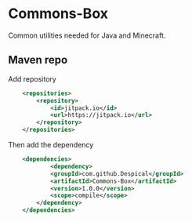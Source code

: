 # Commons-Box
Common utilities needed for Java and Minecraft.

## Maven repo
Add repository
```xml
    <repositories>
        <repository>
            <id>jitpack.io</id>
            <url>https://jitpack.io</url>
        </repository>
    </repositories>
```
Then add the dependency
```xml
    <dependencies>
            <dependency>
            <groupId>com.github.Despical</groupId>
            <artifactId>Commons-Box</artifactId>
            <version>1.0.0</version>
            <scope>compile</scope>
        </dependency>
    </dependencies>
```
